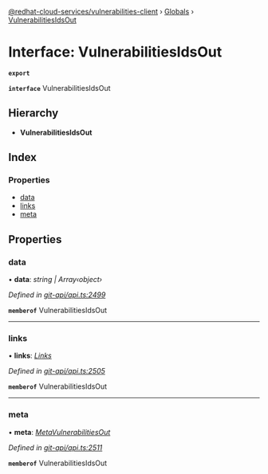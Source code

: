 [@redhat-cloud-services/vulnerabilities-client](../README.md) › [Globals](../globals.md) › [VulnerabilitiesIdsOut](vulnerabilitiesidsout.md)

# Interface: VulnerabilitiesIdsOut

**`export`** 

**`interface`** VulnerabilitiesIdsOut

## Hierarchy

* **VulnerabilitiesIdsOut**

## Index

### Properties

* [data](vulnerabilitiesidsout.md#data)
* [links](vulnerabilitiesidsout.md#links)
* [meta](vulnerabilitiesidsout.md#meta)

## Properties

###  data

• **data**: *string | Array‹object›*

*Defined in [git-api/api.ts:2499](https://github.com/RedHatInsights/javascript-clients/blob/master/packages/vulnerabilities/git-api/api.ts#L2499)*

**`memberof`** VulnerabilitiesIdsOut

___

###  links

• **links**: *[Links](links.md)*

*Defined in [git-api/api.ts:2505](https://github.com/RedHatInsights/javascript-clients/blob/master/packages/vulnerabilities/git-api/api.ts#L2505)*

**`memberof`** VulnerabilitiesIdsOut

___

###  meta

• **meta**: *[MetaVulnerabilitiesOut](metavulnerabilitiesout.md)*

*Defined in [git-api/api.ts:2511](https://github.com/RedHatInsights/javascript-clients/blob/master/packages/vulnerabilities/git-api/api.ts#L2511)*

**`memberof`** VulnerabilitiesIdsOut
